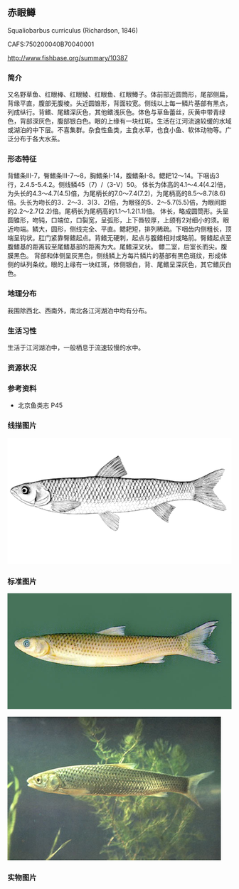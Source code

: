 ## 赤眼鳟

Squaliobarbus curriculus  (Richardson, 1846)

CAFS:750200040B70040001

<http://www.fishbase.org/summary/10387>

### 简介

又名野草鱼、红眼棒、红眼鲮、红眼鱼、红眼鳟子。体前部近圆筒形，尾部侧扁，背缘平直，腹部无腹棱。头近圆锥形，背面较宽。侧线以上每一鳞片基部有黑点，列成纵行。背鳍、尾鳍深灰色，其他鳍浅灰色。体色与草鱼蕾丝，灰黄中带青绿色，背部深灰色，腹部银白色。眼的上缘有一块红斑。生活在江河流速较缓的水域或湖泊的中下层。不喜集群。杂食性鱼类，主食水草，也食小鱼、软体动物等。广泛分布于各大水系。

### 形态特征

背鳍条Ⅲ-7，臀鳍条Ⅲ-7～8，胸鳍条I-14，腹鳍条I-8。鳃耙12～14。下咽齿3行，2.4.5-5.4.2。侧线鳞45（7）/（3-Ⅴ）50。 体长为体高的4.1～4.4(4.2)倍，为头长的4.3～4.7(4.5)倍，为尾柄长的7.0～7.4(7.2)，为尾柄高的8.5～8.7(8.6)倍。头长为吻长的3．2～3．3(3．2)倍，为眼径的5．2～5.7(5.5)倍，为眼间距的2.2～2.7(2.2)倍。尾柄长为尾柄高的1.1～1.2(1.1)倍。 体长，略成圆筒形。头呈圆锥形，吻钝，口端位，口裂宽，呈弧形，上下唇较厚，上颌有2对细小的须。眼近吻端。鳞大，圆形，侧线完全、平直。鳃耙短，排列稀疏。下咽齿内侧粗长，顶端呈钩状。肛门紧靠臀鳍起点。背鳍无硬刺，起点与腹鳍相对或略前。臀鳍起点至腹鳍基的距离较至尾鳍基部的距离为大。尾鳍深叉状。 鳔二室，后室长而尖。腹膜黑色。 背部和体侧呈灰黑色，侧线鳞上方每片鳞片的基部有黑色斑纹，形成体侧的纵列条纹。眼的上缘有一块红斑，体侧银白，背、尾鳍呈深灰色，其它鳍灰白色。

### 地理分布

我围除西北、西南外，南北各江河湖泊中均有分布。

### 生活习性

生活于江河湖泊中，一般栖息于流速较慢的水中。

### 资源状况

### 参考资料

- 北京鱼类志 P45

### 线描图片

![图片](photos/赤眼鳟.gif)

### 标准图片

![图片](photos/赤眼鳟A.jpg)

![图片](photos/赤眼鳟B.jpg)

### 实物图片

